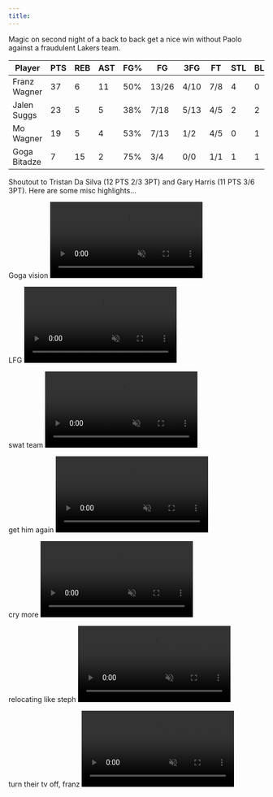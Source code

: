 ```yaml
---
title:
---
```

Magic on second night of a back to back get a nice win without Paolo against a fraudulent Lakers team.

| Player       | PTS | REB | AST | FG% | FG    | 3FG  | FT  | STL | BLK |
| ------------ | --- | --- | --- | --- | ----- | ---- | --- | --- | --- |
| Franz Wagner | 37  | 6   | 11  | 50% | 13/26 | 4/10 | 7/8 | 4   | 0   |
| Jalen Suggs  | 23  | 5   | 5   | 38% | 7/18  | 5/13 | 4/5 | 2   | 2   |
| Mo Wagner    | 19  | 5   | 4   | 53% | 7/13  | 1/2  | 4/5 | 0   | 1   |
| Goga Bitadze | 7   | 15  | 2   | 75% | 3/4   | 0/0  | 1/1 | 1   | 1   |
Shoutout to Tristan Da Silva (12 PTS 2/3 3PT) and Gary Harris (11 PTS 3/6 3PT). Here are some misc highlights...

Goga vision
<video loop controls muted><source src="https://videos.nba.com/nba/pbp/media/2024/11/21/0022400263/55/1c1d48f3-e971-6e03-6ee7-571f4479cdab_1280x720.mp4" type="video/mp4"></video>

LFG
<video loop controls muted><source src="https://videos.nba.com/nba/pbp/media/2024/11/21/0022400263/132/8b704ad7-a591-c922-2af3-7955f3e7eee1_1280x720.mp4" type="video/mp4"></video>

swat team
<video loop controls muted><source src="https://videos.nba.com/nba/pbp/media/2024/11/21/0022400263/234/7d971622-c733-52cd-be32-780b0bf3a01e_1280x720.mp4" type="video/mp4"></video>

get him again
<video loop controls muted><source src="https://videos.nba.com/nba/pbp/media/2024/11/21/0022400263/388/a18b27ce-c206-8b25-0a40-e1758f9eb8fc_1280x720.mp4" type="video/mp4"></video>

cry more
<video loop controls muted><source src="https://videos.nba.com/nba/pbp/media/2024/11/21/0022400263/155/d327d7fd-bcb8-0e44-325c-6d531de82f25_1280x720.mp4" type="video/mp4"></video>

relocating like steph
<video loop controls muted><source src="https://videos.nba.com/nba/pbp/media/2024/11/21/0022400263/433/b771b67f-403e-c9da-1722-130178ed965a_1280x720.mp4" type="video/mp4"></video>

turn their tv off, franz
<video loop controls muted><source src="https://videos.nba.com/nba/pbp/media/2024/11/21/0022400263/688/c90e5017-980d-db3d-96d5-f7a07c6ecd51_1280x720.mp4" type="video/mp4"></video>

